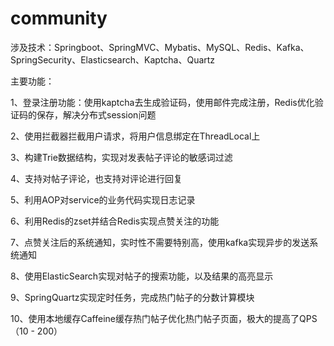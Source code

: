 # community
涉及技术：Springboot、SpringMVC、Mybatis、MySQL、Redis、Kafka、SpringSecurity、Elasticsearch、Kaptcha、Quartz

主要功能：

  1、登录注册功能：使用kaptcha去生成验证码，使用邮件完成注册，Redis优化验证码的保存，解决分布式session问题
  
  2、使用拦截器拦截用户请求，将用户信息绑定在ThreadLocal上
  
  3、构建Trie数据结构，实现对发表帖子评论的敏感词过滤
  
  4、支持对帖子评论，也支持对评论进行回复
  
  5、利用AOP对service的业务代码实现日志记录
  
  6、利用Redis的zset并结合Redis实现点赞关注的功能
  
  7、点赞关注后的系统通知，实时性不需要特别高，使用kafka实现异步的发送系统通知
  
  8、使用ElasticSearch实现对帖子的搜索功能，以及结果的高亮显示
  
  9、SpringQuartz实现定时任务，完成热门帖子的分数计算模块
  
  10、使用本地缓存Caffeine缓存热门帖子优化热门帖子页面，极大的提高了QPS（10 - 200）
